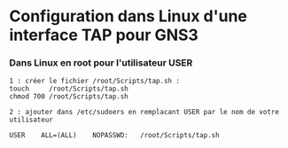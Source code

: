# Configuration dans Linux d'une interface TAP pour GNS3

### Dans Linux en root pour l'utilisateur USER
```
1 : créer le fichier /root/Scripts/tap.sh :
touch     /root/Scripts/tap.sh
chmod 700 /root/Scripts/tap.sh

2 : ajouter dans /etc/sudoers en remplacant USER par le nom de votre utilisateur

USER    ALL=(ALL)    NOPASSWD:   /root/Scripts/tap.sh
```
